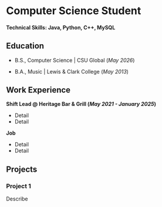 # Computer Science Student

#### Technical Skills: Java, Python, C++, MySQL

## Education
- B.S., Computer Science | CSU Global (_May 2026_)

- B.A., Music | Lewis & Clark College (_May 2013_)

## Work Experience
**Shift Lead @ Heritage Bar & Grill (_May 2021 - January 2025_)**
- Detail
- Detail

**Job**
- Detail
- Detail

## Projects
### Project 1


Describe




